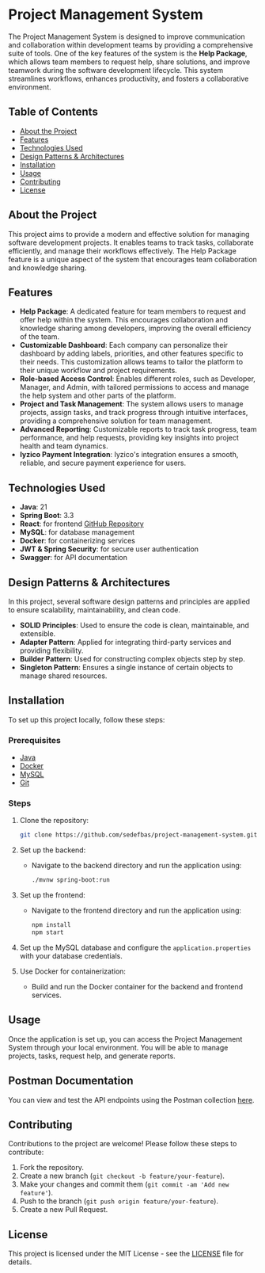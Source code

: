 # Project Management System

The Project Management System is designed to improve communication and collaboration within development teams by providing a comprehensive suite of tools. One of the key features of the system is the **Help Package**, which allows team members to request help, share solutions, and improve teamwork during the software development lifecycle. This system streamlines workflows, enhances productivity, and fosters a collaborative environment.

## Table of Contents

- [About the Project](#about-the-project)
- [Features](#features)
- [Technologies Used](#technologies-used)
- [Design Patterns & Architectures](#design-patterns--architectures)
- [Installation](#installation)
- [Usage](#usage)
- [Contributing](#contributing)
- [License](#license)

## About the Project

This project aims to provide a modern and effective solution for managing software development projects. It enables teams to track tasks, collaborate efficiently, and manage their workflows effectively. The Help Package feature is a unique aspect of the system that encourages team collaboration and knowledge sharing.

## Features

- **Help Package**: A dedicated feature for team members to request and offer help within the system. This encourages collaboration and knowledge sharing among developers, improving the overall efficiency of the team.
- **Customizable Dashboard**: Each company can personalize their dashboard by adding labels, priorities, and other features specific to their needs. This customization allows teams to tailor the platform to their unique workflow and project requirements.
- **Role-based Access Control**: Enables different roles, such as Developer, Manager, and Admin, with tailored permissions to access and manage the help system and other parts of the platform.
- **Project and Task Management**: The system allows users to manage projects, assign tasks, and track progress through intuitive interfaces, providing a comprehensive solution for team management.
- **Advanced Reporting**: Customizable reports to track task progress, team performance, and help requests, providing key insights into project health and team dynamics.
- **Iyzico Payment Integration**: Iyzico's integration ensures a smooth, reliable, and secure payment experience for users.

## Technologies Used

- **Java**: 21
- **Spring Boot**: 3.3
- **React**: for frontend [GitHub Repository](https://github.com/Sivellexfc/project-management-system-frontend)
- **MySQL**: for database management
- **Docker**: for containerizing services
- **JWT & Spring Security**: for secure user authentication
- **Swagger**: for API documentation

## Design Patterns & Architectures

In this project, several software design patterns and principles are applied to ensure scalability, maintainability, and clean code.

- **SOLID Principles**: Used to ensure the code is clean, maintainable, and extensible.
- **Adapter Pattern**: Applied for integrating third-party services and providing flexibility.
- **Builder Pattern**: Used for constructing complex objects step by step.
- **Singleton Pattern**: Ensures a single instance of certain objects to manage shared resources.

## Installation

To set up this project locally, follow these steps:

### Prerequisites

- [Java](https://www.oracle.com/java/)
- [Docker](https://www.docker.com/)
- [MySQL](https://www.mysql.com/)
- [Git](https://git-scm.com/)

### Steps

1. Clone the repository:
    ```bash
    git clone https://github.com/sedefbas/project-management-system.git
    ```

2. Set up the backend:
   - Navigate to the backend directory and run the application using:
     ```bash
     ./mvnw spring-boot:run
     ```

3. Set up the frontend:
   - Navigate to the frontend directory and run the application using:
     ```bash
     npm install
     npm start
     ```

4. Set up the MySQL database and configure the `application.properties` with your database credentials.

5. Use Docker for containerization:
   - Build and run the Docker container for the backend and frontend services.

## Usage

Once the application is set up, you can access the Project Management System through your local environment. You will be able to manage projects, tasks, request help, and generate reports.

## Postman Documentation

You can view and test the API endpoints using the Postman collection [here](https://documenter.getpostman.com/view/24116867/2sAYdfoqUB).

## Contributing

Contributions to the project are welcome! Please follow these steps to contribute:

1. Fork the repository.
2. Create a new branch (`git checkout -b feature/your-feature`).
3. Make your changes and commit them (`git commit -am 'Add new feature'`).
4. Push to the branch (`git push origin feature/your-feature`).
5. Create a new Pull Request.

## License

This project is licensed under the MIT License - see the [LICENSE](LICENSE) file for details.
